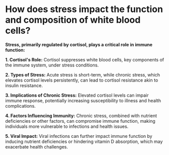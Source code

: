 # How does stress impact the function and composition of white blood cells?

**Stress, primarily regulated by cortisol, plays a critical role in immune function:**

**1\. Cortisol's Role:** Cortisol suppresses white blood cells, key components of the immune system, under stress conditions.

**2\. Types of Stress:** Acute stress is short-term, while chronic stress, which elevates cortisol levels persistently, can lead to cortisol resistance akin to insulin resistance.

**3\. Implications of Chronic Stress:** Elevated cortisol levels can impair immune response, potentially increasing susceptibility to illness and health complications.

**4\. Factors Influencing Immunity:** Chronic stress, combined with nutrient deficiencies or other factors, can compromise immune function, making individuals more vulnerable to infections and health issues.

**5\. Viral Impact:** Viral infections can further impact immune function by inducing nutrient deficiencies or hindering vitamin D absorption, which may exacerbate health challenges.